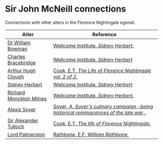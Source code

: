 # Sir John McNeill connections
Connections with other alters in the Florence Nightingale egonet.

| Alter  | Reference|
| ------------- |------------- |
| [Dr William Bowman](https://github.com/altealo/FNTest/blob/master/AltersReferences/WilliamBowman.md)  |[Wellcome Institute. *Sidney Herbert.*](http://www.florence-nightingale-avenging-angel.co.uk/goldie/goldieitems/4_184.htm)|
| [Charles Bracebridge](https://github.com/altealo/FNTest/blob/master/AltersReferences/CharlesBracebridge.md)  |[Wellcome Institute. *Sidney Herbert*](http://www.florence-nightingale-avenging-angel.co.uk/goldie/goldieitems/4_184.htm)|
| [Arthur Hugh Clough](https://github.com/altealo/FNTest/blob/master/AltersReferences/ArthurHughClough.md) |[Cook, E.T. *The Life of Florence Nightingale vol. 2 of 2.*](http://www.gutenberg.org/files/40058/40058-h/40058-h.htm)|
| [Sidney Herbert](https://github.com/altealo/FNTest/blob/master/AltersReferences/SidneyHerbert.md)  |[Wellcome Institute. *Sidney Herbert*](http://www.florence-nightingale-avenging-angel.co.uk/goldie/goldieitems/4_184.htm)|
| [Richard Monckton Milnes](https://github.com/altealo/FNTest/blob/master/AltersReferences/RichardMilnes.md)  |[Wellcome Institute. *Sidney Herbert.*](http://www.florence-nightingale-avenging-angel.co.uk/goldie/goldieitems/4_184.htm)|
| [Alexis Soyer](https://github.com/altealo/FNTest/blob/master/AltersReferences/AlexisSoyer.md) |[Soyer, A. *Soyer's culinary campaign : being historical reminiscences of the late war .*](https://archive.org/stream/soyersculinaryca00soyeuoft/soyersculinaryca00soyeuoft_djvu.txt)|
| [Sir Alexander Tulloch](https://github.com/altealo/FNTest/blob/master/AltersReferences/AlexanderTulloch.md)  |[Cook, E.T. *The life of Florence Nightingale.*](https://archive.org/details/lifeofflorenceni01cookuoft/page/xxx/mode/2up)|
| [Lord Palmerston](https://github.com/altealo/FNTest/blob/master/AltersReferences/LordPalmerston.md)  |[Rathbone, E.F. *William Rathbone.*](https://books.google.co.uk/books?id=xHINAwAAQBAJ&pg=PA146&lpg=PA146&dq=lord+palmerston+and+Sir+Alexander+Tulloch&source=bl&ots=qahkldsGFp&sig=ACfU3U29twLjrKLlXkz9P5ZHrEFASom1Aw&hl=en&sa=X&ved=2ahUKEwidn52wzPDjAhVSeMAKHXuNDY8Q6AEwBXoECAgQAQ#v=onepage&q=lord%20palmerston%20and%20Sir%20Alexander%20Tulloch&f=false)|


